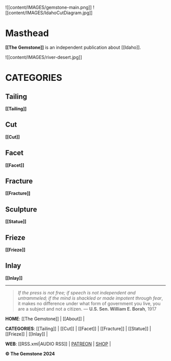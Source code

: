 ![[content/IMAGES/gemstone-main.png]]
![[content/IMAGES/IdahoCutDiagram.jpg]]

# Masthead

**[[The Gemstone]]** is an independent publication about [[Idaho]]. 



![[content/IMAGES/river-desert.jpg]]

# CATEGORIES 
## Tailing
**[[Tailing]]** 
## Cut
**[[Cut]]**
## Facet
**[[Facet]]** 
## Fracture
**[[Fracture]]**
## Sculpture
**[[Statue]]**
## Frieze 
**[[Frieze]]**
## Inlay
**[[Inlay]]**

---

>*If the press is not free; if speech is not independent and untrammeled; if the mind is shackled or made impotent through fear*, it makes no difference under what form of government you live, you are a subject and not a citizen.
— **U.S. Sen. William E. Borah**, 1917

**HOME**: [[The Gemstone]] | [[About]] |

**CATEGORIES**: [[Tailing]] | [[Cut]] | [[Facet]] | [[Fracture]] | [[Statue]] | [[Frieze]] | [[Inlay]] |

**WEB**: [[RSS.xml|AUDIO RSS]] | [PATREON](https://www.patreon.com/) | [SHOP](https://www.youtube.com/watch?v=dQw4w9WgXcQ/) |

**&#169; The Gemstone 2024**